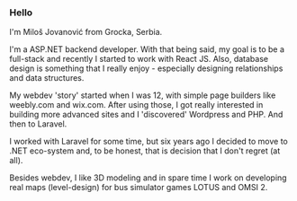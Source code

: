 ### Hello

I'm Miloš Jovanović from Grocka, Serbia. 

I'm a ASP.NET backend developer. With that being said, my goal is to be a full-stack and recently I started to work with React JS. Also, database design is something that I really enjoy - especially designing relationships and data structures.

My webdev 'story' started when I was 12, with simple page builders like weebly.com and wix.com. After using those, I got really interested in building more advanced sites and I 'discovered' Wordpress and PHP. And then to Laravel. 

I worked with Laravel for some time, but six years ago I decided to move to .NET eco-system and, to be honest, that is decision that I don't regret (at all). 

Besides webdev, I like 3D modeling and in spare time I work on developing real maps (level-design) for bus simulator games LOTUS and OMSI 2. 


<!--
**milosh-96/milosh-96** is a ✨ _special_ ✨ repository because its `README.md` (this file) appears on your GitHub profile.

Here are some ideas to get you started:

- 🔭 I’m currently working on ...
- 🌱 I’m currently learning ...
- 👯 I’m looking to collaborate on ...
- 🤔 I’m looking for help with ...
- 💬 Ask me about ...
- 📫 How to reach me: ...
- 😄 Pronouns: ...
- ⚡ Fun fact: ...
-->
